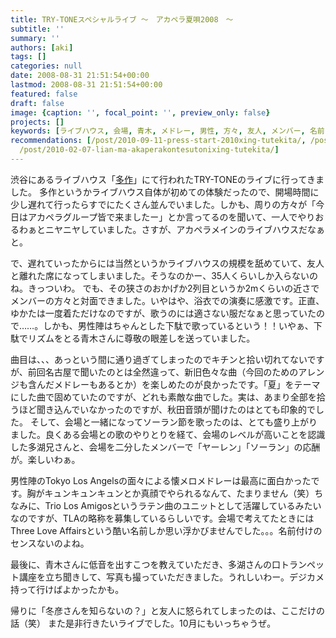 ```yaml
---
title: TRY-TONEスペシャルライブ 〜　アカペラ夏唄2008　〜
subtitle: ''
summary: ''
authors: [aki]
tags: []
categories: null
date: 2008-08-31 21:51:54+00:00
lastmod: 2008-08-31 21:51:54+00:00
featured: false
draft: false
image: {caption: '', focal_point: '', preview_only: false}
projects: []
keywords: [ライブハウス, 会場, 青木, メドレー, 男性, 方々, 友人, メンバー, 名前, 面々]
recommendations: [/post/2010-09-11-press-start-2010xing-tutekita/, /post/2012-10-03-distant-worlds-music-from-final-fantasy-the-celebrationnotiketutoying-mu-kai-shi/,
  /post/2010-02-07-lian-ma-akaperakontesutonixing-tutekita/]
---
```


渋谷にあるライブハウス「[多作](http://www.tasaku.com/)」にて行われたTRY-TONEのライブに行ってきました。
多作というかライブハウス自体が初めての体験だったので、開場時間に少し遅れて行ったらすでにたくさん並んでいました。しかも、周りの方々が「今日はアカペラグループ皆で来ましたー」とか言ってるのを聞いて、一人でやりおるわぁとニヤニヤしていました。さすが、アカペラメインのライブハウスだなぁと。

で、遅れていったからには当然というかライブハウスの規模を舐めていて、友人と離れた席になってしまいました。そうなのかー、35人くらいしか入らないのね。きっついわ。
でも、その狭さのおかげか2列目というか2mくらいの近さでメンバーの方々と対面できました。いやはや、浴衣での演奏に感激です。正直、ゆかたは一度着ただけなのですが、歌うのには適さない服だなぁと思っていたので……。しかも、男性陣はちゃんとした下駄で歌っているという！！いやぁ、下駄でリズムをとる青木さんに尊敬の眼差しを送っていました。

曲目は、、、あっという間に通り過ぎてしまったのでキチンと拾い切れてないですが、前回名古屋で聞いたのとは全然違って、新旧色々な曲（今回のためのアレンジも含んだメドレーもあるとか）を楽しめたのが良かったです。「夏」をテーマにした曲で固めていたのですが、どれも素敵な曲でした。実は、あまり全部を拾うほど聞き込んでいなかったのですが、秋田音頭が聞けたのはとても印象的でした。
そして、会場と一緒になってソーラン節を歌ったのは、とても盛り上がりました。良くある会場との歌のやりとりを経て、会場のレベルが高いことを認識した多湖兄さんと、会場を二分したメンバーで「ヤーレン」「ソーラン」の応酬が。楽しいわぁ。

男性陣のTokyo Los Angelsの面々による懐メロメドレーは最高に面白かったです。胸がキュンキュンキュンとか真顔でやられるなんて、たまりません（笑）ちなみに、Trio Los Amigosというラテン曲のユニットとして活躍しているみたいなのですが、TLAの略称を募集しているらしいです。会場で考えてたときにはThree Love Affairsという酷い名前しか思い浮かびませんでした。。。名前付けのセンスないのよね。

最後に、青木さんに低音を出すこつを教えていただき、多湖さんの口トランペット講座を立ち聞きして、写真も撮っていただきました。うれしいわー。デジカメ持って行けばよかったかも。

帰りに「冬彦さんを知らないの？」と友人に怒られてしまったのは、ここだけの話（笑）
また是非行きたいライブでした。10月にもいっちゃうぜ。
